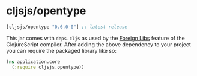 # cljsjs/opentype

[](dependency)
```clojure
[cljsjs/opentype "0.6.0-0"] ;; latest release
```
[](/dependency)

This jar comes with `deps.cljs` as used by the [Foreign Libs][flibs] feature
of the ClojureScript compiler. After adding the above dependency to your project
you can require the packaged library like so:

```clojure
(ns application.core
  (:require cljsjs.opentype))
```

[flibs]: https://github.com/clojure/clojurescript/wiki/Packaging-Foreign-Dependencies

